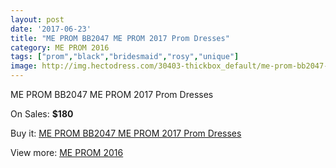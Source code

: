```yaml
---
layout: post
date: '2017-06-23'
title: "ME PROM BB2047 ME PROM 2017 Prom Dresses"
category: ME PROM 2016
tags: ["prom","black","bridesmaid","rosy","unique"]
image: http://img.hectodress.com/30403-thickbox_default/me-prom-bb2047-me-prom-2012-prom-dresses.jpg
---
```

ME PROM BB2047 ME PROM 2017 Prom Dresses

On Sales: **$180**
<a href="https://www.hectodress.com/me-prom-2013/14007-me-prom-bb2047-me-prom-2012-prom-dresses.html"><amp-img layout="responsive" width="600" height="600" src="//img.hectodress.com/30403-thickbox_default/me-prom-bb2047-me-prom-2012-prom-dresses.jpg" alt="ME PROM BB2047 ME PROM 2017 Prom Dresses 0" /></a>

Buy it: [ME PROM BB2047 ME PROM 2017 Prom Dresses](https://www.hectodress.com/me-prom-2013/14007-me-prom-bb2047-me-prom-2012-prom-dresses.html "ME PROM BB2047 ME PROM 2017 Prom Dresses")

View more: [ME PROM 2016](https://www.hectodress.com/238-me-prom-2013 "ME PROM 2016")